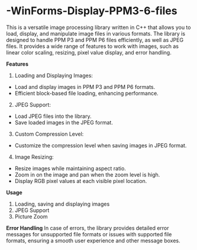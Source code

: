 # -WinForms-Display-PPM3-6-files

This is a versatile image processing library written in C++ that allows you to load, display, and manipulate image files in various formats. The library is designed to handle PPM P3 and PPM P6 files efficiently, as well as JPEG files. It provides a wide range of features to work with images, such as linear color scaling, resizing, pixel value display, and error handling.

**Features**
1. Loading and Displaying Images:

- Load and display images in PPM P3 and PPM P6 formats.
- Efficient block-based file loading, enhancing performance.
2. JPEG Support:

- Load JPEG files into the library.
- Save loaded images in the JPEG format.
3. Custom Compression Level:

- Customize the compression level when saving images in JPEG format.
4. Image Resizing:

- Resize images while maintaining aspect ratio.
- Zoom in on the image and pan when the zoom level is high.
- Display RGB pixel values at each visible pixel location.

**Usage**
1. Loading, saving and displaying images
2. JPEG Support
3. Picture Zoom

**Error Handling**
In case of errors, the library provides detailed error messages for unsupported file formats or issues with supported file formats, ensuring a smooth user experience and other message boxes.
